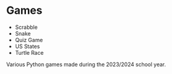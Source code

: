 # Games
- Scrabble
- Snake
- Quiz Game
- US States
- Turtle Race

Various Python games made during the 2023/2024 school year.
